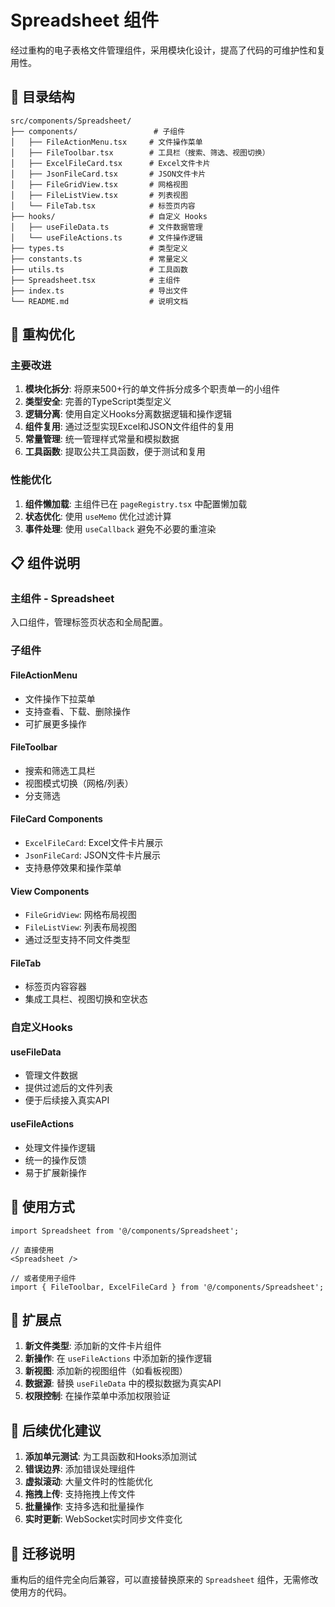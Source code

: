 # Spreadsheet 组件

经过重构的电子表格文件管理组件，采用模块化设计，提高了代码的可维护性和复用性。

## 📁 目录结构

```
src/components/Spreadsheet/
├── components/                 # 子组件
│   ├── FileActionMenu.tsx     # 文件操作菜单
│   ├── FileToolbar.tsx        # 工具栏（搜索、筛选、视图切换）
│   ├── ExcelFileCard.tsx      # Excel文件卡片
│   ├── JsonFileCard.tsx       # JSON文件卡片
│   ├── FileGridView.tsx       # 网格视图
│   ├── FileListView.tsx       # 列表视图
│   └── FileTab.tsx            # 标签页内容
├── hooks/                     # 自定义 Hooks
│   ├── useFileData.ts         # 文件数据管理
│   └── useFileActions.ts      # 文件操作逻辑
├── types.ts                   # 类型定义
├── constants.ts               # 常量定义
├── utils.ts                   # 工具函数
├── Spreadsheet.tsx            # 主组件
├── index.ts                   # 导出文件
└── README.md                  # 说明文档
```

## 🚀 重构优化

### 主要改进

1. **模块化拆分**: 将原来500+行的单文件拆分成多个职责单一的小组件
2. **类型安全**: 完善的TypeScript类型定义
3. **逻辑分离**: 使用自定义Hooks分离数据逻辑和操作逻辑
4. **组件复用**: 通过泛型实现Excel和JSON文件组件的复用
5. **常量管理**: 统一管理样式常量和模拟数据
6. **工具函数**: 提取公共工具函数，便于测试和复用

### 性能优化

1. **组件懒加载**: 主组件已在 `pageRegistry.tsx` 中配置懒加载
2. **状态优化**: 使用 `useMemo` 优化过滤计算
3. **事件处理**: 使用 `useCallback` 避免不必要的重渲染

## 📋 组件说明

### 主组件 - Spreadsheet
入口组件，管理标签页状态和全局配置。

### 子组件

#### FileActionMenu
- 文件操作下拉菜单
- 支持查看、下载、删除操作
- 可扩展更多操作

#### FileToolbar
- 搜索和筛选工具栏
- 视图模式切换（网格/列表）
- 分支筛选

#### FileCard Components
- `ExcelFileCard`: Excel文件卡片展示
- `JsonFileCard`: JSON文件卡片展示
- 支持悬停效果和操作菜单

#### View Components
- `FileGridView`: 网格布局视图
- `FileListView`: 列表布局视图
- 通过泛型支持不同文件类型

#### FileTab
- 标签页内容容器
- 集成工具栏、视图切换和空状态

### 自定义Hooks

#### useFileData
- 管理文件数据
- 提供过滤后的文件列表
- 便于后续接入真实API

#### useFileActions
- 处理文件操作逻辑
- 统一的操作反馈
- 易于扩展新操作

## 🔧 使用方式

```tsx
import Spreadsheet from '@/components/Spreadsheet';

// 直接使用
<Spreadsheet />

// 或者使用子组件
import { FileToolbar, ExcelFileCard } from '@/components/Spreadsheet';
```

## 🎯 扩展点

1. **新文件类型**: 添加新的文件卡片组件
2. **新操作**: 在 `useFileActions` 中添加新的操作逻辑
3. **新视图**: 添加新的视图组件（如看板视图）
4. **数据源**: 替换 `useFileData` 中的模拟数据为真实API
5. **权限控制**: 在操作菜单中添加权限验证

## 📝 后续优化建议

1. **添加单元测试**: 为工具函数和Hooks添加测试
2. **错误边界**: 添加错误处理组件
3. **虚拟滚动**: 大量文件时的性能优化
4. **拖拽上传**: 支持拖拽上传文件
5. **批量操作**: 支持多选和批量操作
6. **实时更新**: WebSocket实时同步文件变化

## 🔄 迁移说明

重构后的组件完全向后兼容，可以直接替换原来的 `Spreadsheet` 组件，无需修改使用方的代码。

